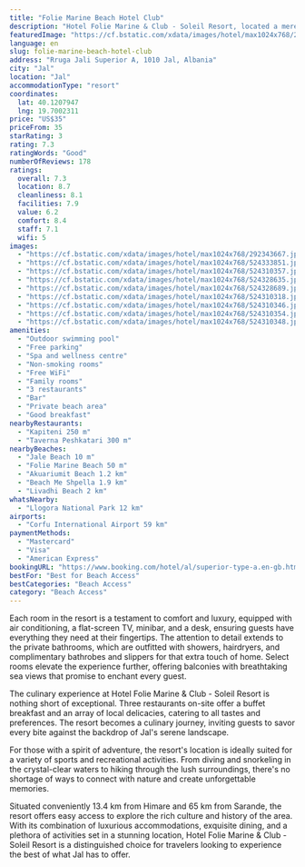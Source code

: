 ```yaml
---
title: "Folie Marine Beach Hotel Club"
description: "Hotel Folie Marine & Club - Soleil Resort, located a mere 13."
featuredImage: "https://cf.bstatic.com/xdata/images/hotel/max1024x768/292343667.jpg?k=11dc4670cc5c7a78bdc3632ddc61429cb785cad243c70cb405e7cb9d750f2b55&o=&hp=1"
language: en
slug: folie-marine-beach-hotel-club
address: "Rruga Jali Superior A, 1010 Jal, Albania"
city: "Jal"
location: "Jal"
accommodationType: "resort"
coordinates:
  lat: 40.1207947
  lng: 19.7002311
price: "US$35"
priceFrom: 35
starRating: 3
rating: 7.3
ratingWords: "Good"
numberOfReviews: 178
ratings:
  overall: 7.3
  location: 8.7
  cleanliness: 8.1
  facilities: 7.9
  value: 6.2
  comfort: 8.4
  staff: 7.1
  wifi: 5
images:
  - "https://cf.bstatic.com/xdata/images/hotel/max1024x768/292343667.jpg?k=11dc4670cc5c7a78bdc3632ddc61429cb785cad243c70cb405e7cb9d750f2b55&o=&hp=1"
  - "https://cf.bstatic.com/xdata/images/hotel/max1024x768/524333851.jpg?k=ae972909755a086c2cbd5c7835b745d625ab8d53f77e0c72c04dde0a7183148e&o=&hp=1"
  - "https://cf.bstatic.com/xdata/images/hotel/max1024x768/524310357.jpg?k=32557c4084a0d2a6d73819b8101be4c6114c03a6420533c949ae6957a8fe9d36&o=&hp=1"
  - "https://cf.bstatic.com/xdata/images/hotel/max1024x768/524328635.jpg?k=4843aec6fbb88d45fed8848bf062167e05b6f7643e15c21ae0c5c9d776b37645&o=&hp=1"
  - "https://cf.bstatic.com/xdata/images/hotel/max1024x768/524328689.jpg?k=b6460a8f2f993c1eb1c964cd788cee39a0974f85087f7883e83ac7ac8315c7e2&o=&hp=1"
  - "https://cf.bstatic.com/xdata/images/hotel/max1024x768/524310318.jpg?k=37d6e2f954e1de766f1f2fc24b7e4de0544910f5aba01c4a03545e5a7de778be&o=&hp=1"
  - "https://cf.bstatic.com/xdata/images/hotel/max1024x768/524310346.jpg?k=36367c140497c8267ef3cc022c18f422d46cdefe4cd28a468407f7a45231d853&o=&hp=1"
  - "https://cf.bstatic.com/xdata/images/hotel/max1024x768/524310354.jpg?k=6a01fc44d946d570961d2778a990b9cbc928e2fc356a60680b2d842306ab05f8&o=&hp=1"
  - "https://cf.bstatic.com/xdata/images/hotel/max1024x768/524310348.jpg?k=6fc5721b94a09568bb27e810f372287629b2cd886b238a1a69d95b8ead7ee521&o=&hp=1"
amenities:
  - "Outdoor swimming pool"
  - "Free parking"
  - "Spa and wellness centre"
  - "Non-smoking rooms"
  - "Free WiFi"
  - "Family rooms"
  - "3 restaurants"
  - "Bar"
  - "Private beach area"
  - "Good breakfast"
nearbyRestaurants:
  - "Kapiteni 250 m"
  - "Taverna Peshkatari 300 m"
nearbyBeaches:
  - "Jale Beach 10 m"
  - "Folie Marine Beach 50 m"
  - "Akuariumit Beach 1.2 km"
  - "Beach Me Shpella 1.9 km"
  - "Livadhi Beach 2 km"
whatsNearby:
  - "Llogora National Park 12 km"
airports:
  - "Corfu International Airport 59 km"
paymentMethods:
  - "Mastercard"
  - "Visa"
  - "American Express"
bookingURL: "https://www.booking.com/hotel/al/superior-type-a.en-gb.html?aid=8035640"
bestFor: "Best for Beach Access"
bestCategories: "Beach Access"
category: "Beach Access"
---
```


Each room in the resort is a testament to comfort and luxury, equipped with air conditioning, a flat-screen TV, minibar, and a desk, ensuring guests have everything they need at their fingertips. The attention to detail extends to the private bathrooms, which are outfitted with showers, hairdryers, and complimentary bathrobes and slippers for that extra touch of home. Select rooms elevate the experience further, offering balconies with breathtaking sea views that promise to enchant every guest.

The culinary experience at Hotel Folie Marine & Club - Soleil Resort is nothing short of exceptional. Three restaurants on-site offer a buffet breakfast and an array of local delicacies, catering to all tastes and preferences. The resort becomes a culinary journey, inviting guests to savor every bite against the backdrop of Jal's serene landscape.

For those with a spirit of adventure, the resort's location is ideally suited for a variety of sports and recreational activities. From diving and snorkeling in the crystal-clear waters to hiking through the lush surroundings, there's no shortage of ways to connect with nature and create unforgettable memories.

Situated conveniently 13.4 km from Himare and 65 km from Sarande, the resort offers easy access to explore the rich culture and history of the area. With its combination of luxurious accommodations, exquisite dining, and a plethora of activities set in a stunning location, Hotel Folie Marine & Club - Soleil Resort is a distinguished choice for travelers looking to experience the best of what Jal has to offer.